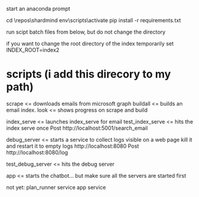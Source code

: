 start an anaconda prompt

cd \repos\shardmind
env\scripts\activate
pip install -r requirements.txt

run scipt batch files from below, but do not change the directory

if you want to change the root directory of the index temporarily
set INDEX_ROOT=index2

# scripts  (i add this direcory to my path)

scrape <=  downloads emails from microsoft graph
buildall <=  builds an email index.
look <= shows progress on scrape and build

index_serve  <= launches index_serve for email
test_index_serve <= hits the index serve once
                 Post http://localhost:5001/search_email 

debug_server <=  starts a service to collect logs visible on a web page
                 kill it and restart it to empty logs
                 http://localhost:8080
                 Post http://localhost:8080/log

test_debug_server  <= hits the debug server

app <= starts the chatbot... but make sure all the servers are started first



not yet:
plan_runner service
app service